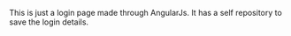This is just a login page made through AngularJs. It has a self repository to save the login details.
